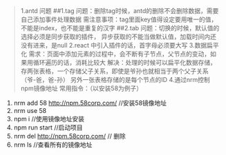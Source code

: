 >1.antd 问题
##1.tag
  问题：删除tag时候，antd的删除不会删除数据，需要自己添加事件处理数据
  需注意事项：tag里面key值得设定要用唯一的值，不能是index，也不能是重复的汉字
##2.tab 
  问题：切换的时候，默认值的选择必须是同步获取的插件，
       异步获取的不能当做默认值，加载时间内还没有进来，是null
>2.react 中引入插件的话，首字母必须要大写
>3.数据扁平化
   需求：页面中添加元素的过程中，会不断有子节点，父节点的变动，如果用循环遍历的话，消耗比较大
   解决：处理的时候可以扁平化数据存储，存两张表格，一个存储父子关系，即使是爷孙也就相当于两个父子关系（爷-爸，爸-孙）
        另外一张表格存储的是每个节点的ID
>4.通过nrm控制npm镜像地址
常用指令：（以安装58为例子）
  1. nrm add 58 http://npm.58corp.com/    //安装58镜像地址
  2. nrm use 58
  3. npm i         //使用镜像地址安装
  4. npm run start  //启动项目
  5. nrm del http://npm.58corp.com/    // 删除
  6. nrm ls    //查看所有的镜像地址
